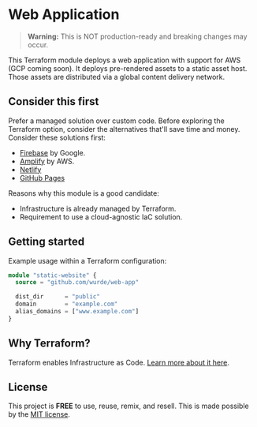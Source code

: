 # Web Application

> **Warning:** This is NOT production-ready and breaking changes may occur.

This Terraform module deploys a web application with
support for AWS (GCP coming soon). It deploys pre-rendered
assets to a static asset host. Those assets are distributed
via a global content delivery network.

## Consider this first

Prefer a managed solution over custom code. Before exploring
the Terraform option, consider the alternatives that'll
save time and money. Consider these solutions first:

- [Firebase](https://firebase.google.com) by Google.
- [Amplify](https://aws.amazon.com/amplify) by AWS.
- [Netlify](https://www.netlify.com)
- [GitHub Pages](https://pages.github.com)

Reasons why this module is a good candidate:

- Infrastructure is already managed by Terraform.
- Requirement to use a cloud-agnostic IaC solution.

## Getting started

Example usage within a Terraform configuration:

```terraform
module "static-website" {
  source = "github.com/wurde/web-app"

  dist_dir      = "public"
  domain        = "example.com"
  alias_domains = ["www.example.com"]
}
```

## Why Terraform?

Terraform enables Infrastructure as Code.
[Learn more about it here](https://www.terraform.io).

## License

This project is __FREE__ to use, reuse, remix, and resell. This is made possible by the [MIT license](/LICENSE).
